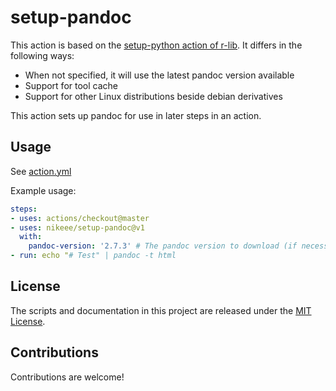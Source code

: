# setup-pandoc
This action is based on the [setup-python action of r-lib](https://github.com/r-lib/actions). It differs in the following ways:
- When not specified, it will use the latest pandoc version available
- Support for tool cache
- Support for other Linux distributions beside debian derivatives

This action sets up pandoc for use in later steps in an action.
## Usage
See [action.yml](action.yml)

Example usage:
```yaml
steps:
- uses: actions/checkout@master
- uses: nikeee/setup-pandoc@v1
  with:
    pandoc-version: '2.7.3' # The pandoc version to download (if necessary) and use.
- run: echo "# Test" | pandoc -t html
```

## License
The scripts and documentation in this project are released under the [MIT License](LICENSE).

## Contributions
Contributions are welcome!
